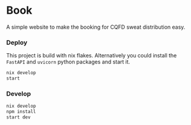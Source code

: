 # Book

A simple website to make the booking for CQFD sweat distribution easy.

### Deploy

This project is build with nix flakes. Alternatively you could install the `FastAPI` and `uvicorn` python packages and start it.
```sh
nix develop
start
```

### Develop

```sh
nix develop
npm install
start dev
```
